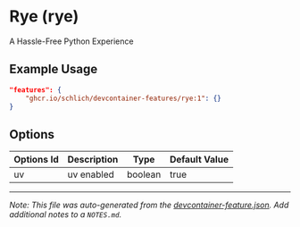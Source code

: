 
# Rye (rye)

A Hassle-Free Python Experience

## Example Usage

```json
"features": {
    "ghcr.io/schlich/devcontainer-features/rye:1": {}
}
```

## Options

| Options Id | Description | Type | Default Value |
|-----|-----|-----|-----|
| uv | uv enabled | boolean | true |



---

_Note: This file was auto-generated from the [devcontainer-feature.json](https://github.com/schlich/devcontainer-features/blob/main/src/rye/devcontainer-feature.json).  Add additional notes to a `NOTES.md`._
